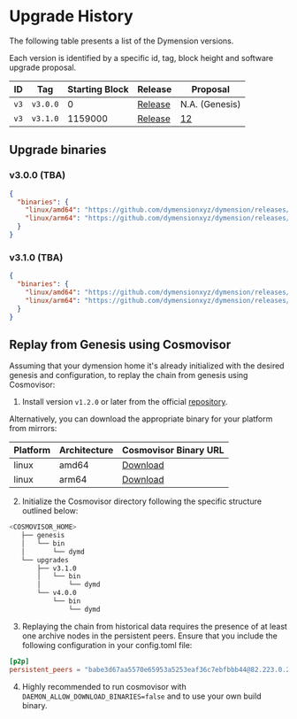 # Upgrade History

The following table presents a list of the Dymension versions.

Each version is identified by a specific id, tag, block height and software upgrade proposal.

| ID    |  Tag       | Starting Block | Release                                                                  | Proposal                                             |
|-------|-----------|----------------|--------------------------------------------------------------------------|------------------------------------------------------|
| `v3`  | `v3.0.0`  | 0              | [Release](https://github.com/dymensionxyz/dymension/releases/tag/v3.0.0/)  | N.A. (Genesis)                                       |
| `v3`  | `v3.1.0`  | 1159000        | [Release](https://github.com/dymensionxyz/dymension/releases/tag/v3.1.0)  | [12](https://www.mintscan.io/dymension/proposals/12)   |

## Upgrade binaries

### v3.0.0 (TBA)

```json
{
  "binaries": {
    "linux/amd64": "https://github.com/dymensionxyz/dymension/releases/download/v3.0.0/dymd-3.0.0-linux-amd64?",
    "linux/arm64": "https://github.com/dymensionxyz/dymension/releases/download/v3.1.0/dymd-3.0.0-linux-arm64?"
  }
}
```

### v3.1.0 (TBA)

```json
{
  "binaries": {
    "linux/amd64": "https://github.com/dymensionxyz/dymension/releases/download/v3.1.0/dymd",
    "linux/arm64": "https://github.com/dymensionxyz/dymension/releases/download/v3.1.0/dymd-3.1.0-linux-arm64?"
  }
}
```

## Replay from Genesis using Cosmovisor

Assuming that your dymension home it's already initialized with the desired genesis and configuration,
to replay the chain from genesis using Cosmovisor:

1. Install version `v1.2.0` or later from the official [repository](https://github.com/cosmos/cosmos-sdk/tree/main/tools/cosmovisor).

Alternatively, you can download the appropriate binary for your platform from mirrors:

| Platform | Architecture | Cosmovisor Binary URL                                                                                      |
|----------|--------------|------------------------------------------------------------------------------------------------------------|
| linux    | amd64        | [Download](https://osmosis.fra1.digitaloceanspaces.com/binaries/cosmovisor/cosmovisor-v1.2.0-linux-amd64)  |
| linux    | arm64        | [Download](https://osmosis.fra1.digitaloceanspaces.com/binaries/cosmovisor/cosmovisor-v1.2.0-linux-arm64)  |

2. Initialize the Cosmovisor directory following the specific structure outlined below:
```bash
<COSMOVISOR_HOME>
   ├── genesis
   │   └── bin
   │       └── dymd
   └── upgrades
       ├── v3.1.0
       │   └── bin
       │       └── dymd
       └── v4.0.0
           └── bin
               └── dymd
```
3. Replaying the chain from historical data requires the presence of at least one archive nodes in the persistent peers. Ensure that you include the following configuration in your config.toml file:
```toml
[p2p]
persistent_peers = "babe3d67aa5570e65953a5253eaf36c7ebfbbb44@82.223.0.229:26646,31ff5ebd7b9bf30fa5d3bfed32f9673f069544cb@65.108.228.199:26656,06da72d985baa046461706bbb4dc66329eba9fa4@65.108.74.54:21890" 
```
4. Highly recommended to run cosmovisor with `DAEMON_ALLOW_DOWNLOAD_BINARIES=false` and to use your own build binary.


